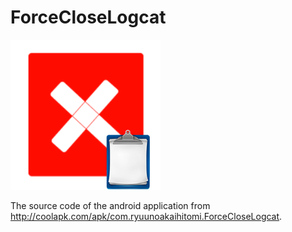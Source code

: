# ForceCloseLogcat

![icon](./app/src/main/res/mipmap/ic_launcher.png)

The source code of the android application from http://coolapk.com/apk/com.ryuunoakaihitomi.ForceCloseLogcat.

